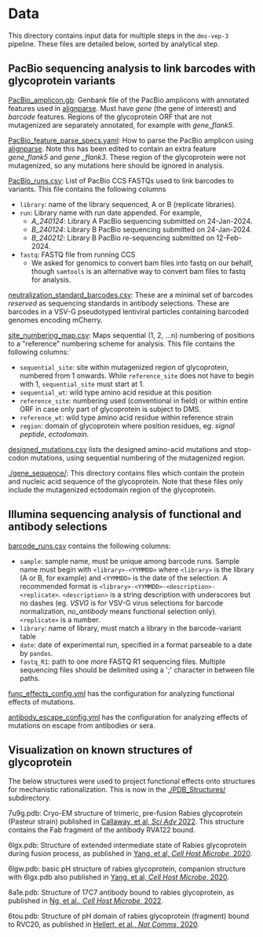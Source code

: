 # Data

This directory contains input data for multiple steps in the `dms-vep-3` pipeline. These files are detailed below, sorted by analytical step.

## PacBio sequencing analysis to link barcodes with glycoprotein variants

[PacBio_amplicon.gb](PacBio_amplicon.gb): Genbank file of the PacBio amplicons with annotated features used in [alignparse](https://jbloomlab.github.io/alignparse/). Must have *gene* (the gene of interest) and *barcode* features. Regions of the glycoprotein ORF that are not mutagenized are separately annotated, for example with *gene_flank5*. 

[PacBio_feature_parse_specs.yaml](PacBio_feature_parse_specs.yaml): How to parse the PacBio amplicon using [alignparse](https://jbloomlab.github.io/alignparse/). Note this has been edited to contain an extra feature *gene_flank5* and *gene _flank3*. These region of the glycoprotein were not mutagenized, so any mutations here should be ignored in analysis.

[PacBio_runs.csv](PacBio_runs.csv): List of PacBio CCS FASTQs used to link barcodes to variants. This file contains the following columns
 - `library`: name of the library sequenced, A or B (replicate libraries).
 - `run`: Library name with run date appended. For example, 
    + *A_240124*: Library A PacBio sequencing submitted on 24-Jan-2024.
    + *B_240124*: Library B PacBio sequencing submitted on 24-Jan-2024.
    + *B_240212*: Library B PacBio re-sequencing submitted on 12-Feb-2024.
 - `fastq`: FASTQ file from running CCS
    + We asked for genomics to convert bam files into fastq on our behalf, though `samtools` is an alternative way to convert bam files to fastq for analysis.
  
[neutralization_standard_barcodes.csv](neutralization_standard_barcodes.csv): These are a minimal set of barcodes *reserved* as sequencing standards in antibody selections. These are barcodes in a VSV-G pseudotyped lentiviral particles containing barcoded genomes encoding mCherry.  
  
[site_numbering_map.csv](site_numbering_map.csv): Maps sequential (1, 2, ...n) numbering of positions to a "reference" numbering scheme for analysis. This file contains the following columns:`
 - `sequential_site`: site within mutagenized region of glycoprotein, numbered from 1 onwards. While `reference_site` does not have to begin with 1, `sequential_site` must start at 1.
 - `sequential_wt`: wild type amino acid residue at this position
 - `reference_site`: numbering used (conventional in field) or within entire ORF in case only part of glycoprotein is subject to DMS.
 - `reference_wt`: wild type amino acid residue within reference strain
 - `region`: domain of glycoprotein where position residues, eg. *signal peptide*, *ectodomain*. 

[designed_mutations.csv](designed_mutations.csv) lists the designed amino-acid mutations and stop-codon mutations, using sequential numbering of the mutagenized region.

[./gene_sequence/](gene_sequence): This directory contains files which contain the protein and nucleic acid sequence of the glycoprotein. Note that these files only include the mutagenized ectodomain region of the glycoprotein. 

## Illumina sequencing analysis of functional and antibody selections

[barcode_runs.csv](barcode_runs.csv) contains the following columns:
 - `sample`: sample name, must be unique among barcode runs. Sample name must begin with `<library>-<YYMMDD>` where `<library>` is the library (A or B, for example) and `<YYMMDD>` is the date of the selection. A recommended format is `<library>-<YYMMDD>-<description>-<replicate>`. `<description>` is a string description with underscores but no dashes (eg. *VSVG* is for VSV-G virus selections for barcode normalization, *no_antibody* means functional selection only). `<replicate>` is a number.
 - `library`: name of library, must match a library in the barcode-variant table
 - `date`: date of experimental run, specified in a format parseable to a date by `pandas`.
 - `fastq_R1`: path to one more FASTQ R1 sequencing files. Multiple sequencing files should be delimited using a ';' character in between file paths.

[func_effects_config.yml](func_effects_config.yml) has the configuration for analyzing functional effects of mutations.

[antibody_escape_config.yml](antibody_escape_config.yml) has the configuration for analyzing effects of mutations on escape from antibodies or sera.


## Visualization on known structures of glycoprotein

The below structures were used to project functional effects onto structures for mechanistic rationalization. This is now in the [./PDB_Structures/](PDB_Structures) subdirectory.

7u9g.pdb: Cryo-EM structure of trimeric, pre-fusion Rabies glycoprotein (Pasteur strain) published in [Callaway, et al, *Sci Adv* 2022](https://www.science.org/doi/10.1126/sciadv.abp9151). This structure contains the Fab fragment of the antibody RVA122 bound. 

6lgx.pdb: Structure of extended intermediate state of Rabies glycoprotein during fusion process, as published in [Yang, et al, *Cell Host Microbe*, 2020](https://www.sciencedirect.com/science/article/pii/S1931312819306419?via%3Dihub).

6lgw.pdb: basic pH structure of rabies glycoprotein, companion structure with 6lgx.pdb also published in [Yang, et al, *Cell Host Microbe*, 2020](https://www.sciencedirect.com/science/article/pii/S1931312819306419?via%3Dihub).

8a1e.pdb: Structure of 17C7 antibody bound to rabies glycoprotein, as published in [Ng, et al., *Cell Host Microbe*, 2022](https://doi.org/10.1016/j.chom.2022.07.014).

6tou.pdb: Structure of pH domain of rabies glycoprotein (fragment) bound to RVC20, as published in [Hellert, et al., *Nat Comms*, 2020](https://doi.org/10.1038/s41467-020-14398-7).

